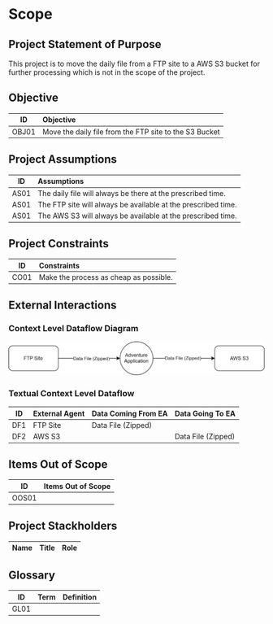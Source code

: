 # Scope

## Project Statement of Purpose
This project is to move the daily file from a FTP site to a AWS S3 bucket for further processing which is not in the scope of the project.

## Objective
| ID | Objective |
|:---:|:---|
|OBJ01|Move the daily file from the FTP site to the S3 Bucket|

## Project Assumptions
| ID | Assumptions |
|:---:|:---|
|AS01|The daily file will always be there at the prescribed time.|
|AS01|The FTP site will always be available at the prescribed time.|
|AS01|The AWS S3 will always be available at the prescribed time.|

## Project Constraints
| ID | Constraints|
|:---:|:---|
|CO01|Make the process as cheap as possible.|

## External Interactions
### Context Level Dataflow Diagram
![Context Level Dataflow Diagram](context_level_dataflow_diagram.svg)

### Textual Context Level Dataflow
| ID  | External Agent | Data Coming From EA |  Data Going To EA  |
| --- | -------------- | ------------------- | ------------------ |
| DF1 | FTP Site       | Data File (Zipped)  |                    |
| DF2 | AWS S3         |                     | Data File (Zipped) |

## Items Out of Scope
| ID | Items Out of Scope |
|:---:|:---|
|OOS01||

## Project Stackholders
| Name | Title | Role |
|:---:|:---:|:---:|

## Glossary
| ID | Term | Definition |
|:---:|:---:|:---:|
|GL01|||